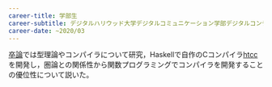 ```yaml
---
career-title: 学部生
career-subtitle: デジタルハリウッド大学デジタルコミュニケーション学部デジタルコンテンツ学科
career-date: ~2020/03
---
```


[卒論](https://drive.google.com/file/d/1n_1Ufhujgff71lyc9ViEyI7EsS_vDotn/view?usp=sharing)では型理論やコンパイラについて研究，Haskellで自作のCコンパイラ[htcc](https://github.com/falgon/htcc)を開発し，圏論との関係性から関数プログラミングでコンパイラを開発することの優位性について説いた。
